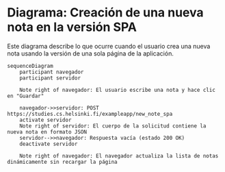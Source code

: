 # Diagrama: Creación de una nueva nota en la versión SPA

Este diagrama describe lo que ocurre cuando el usuario crea una nueva nota usando la versión de una sola página de la aplicación.

```mermaid
sequenceDiagram
    participant navegador
    participant servidor

    Note right of navegador: El usuario escribe una nota y hace clic en "Guardar"

    navegador->>servidor: POST https://studies.cs.helsinki.fi/exampleapp/new_note_spa
    activate servidor
    Note right of servidor: El cuerpo de la solicitud contiene la nueva nota en formato JSON
    servidor-->>navegador: Respuesta vacía (estado 200 OK)
    deactivate servidor

    Note right of navegador: El navegador actualiza la lista de notas dinámicamente sin recargar la página